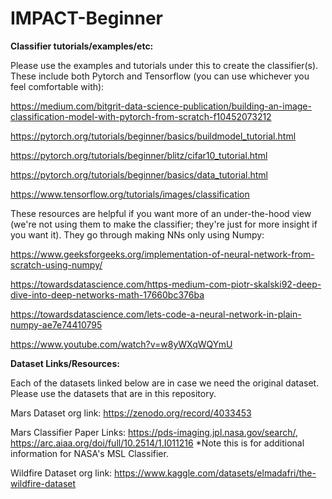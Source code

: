 # IMPACT-Beginner

**Classifier tutorials/examples/etc:**

Please use the examples and tutorials under this to create the classifier(s). These include both Pytorch and Tensorflow (you can use whichever you feel comfortable with):

https://medium.com/bitgrit-data-science-publication/building-an-image-classification-model-with-pytorch-from-scratch-f10452073212

https://pytorch.org/tutorials/beginner/basics/buildmodel_tutorial.html

https://pytorch.org/tutorials/beginner/blitz/cifar10_tutorial.html

https://pytorch.org/tutorials/beginner/basics/data_tutorial.html

https://www.tensorflow.org/tutorials/images/classification



These resources are helpful if you want more of an under-the-hood view (we're not using them to make the classifier; they're just for more insight if you want it). They go through making NNs only using Numpy:

https://www.geeksforgeeks.org/implementation-of-neural-network-from-scratch-using-numpy/

https://towardsdatascience.com/https-medium-com-piotr-skalski92-deep-dive-into-deep-networks-math-17660bc376ba

https://towardsdatascience.com/lets-code-a-neural-network-in-plain-numpy-ae7e74410795

https://www.youtube.com/watch?v=w8yWXqWQYmU



**Dataset Links/Resources:**

Each of the datasets linked below are in case we need the original dataset. Please use the datasets that are in this repository.

Mars Dataset org link:  https://zenodo.org/record/4033453

Mars Classifier Paper Links: https://pds-imaging.jpl.nasa.gov/search/, https://arc.aiaa.org/doi/full/10.2514/1.I011216 *Note this is for additional information for NASA's MSL Classifier.

Wildfire Dataset org link: https://www.kaggle.com/datasets/elmadafri/the-wildfire-dataset 
